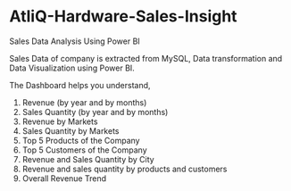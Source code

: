 # AtliQ-Hardware-Sales-Insight
Sales Data Analysis Using Power BI

Sales Data of company is extracted from MySQL, Data transformation and Data Visualization using Power BI.

The Dashboard helps you understand,
1. Revenue (by year and by months)
2. Sales Quantity (by year and by months)
3. Revenue by Markets
4. Sales Quantity by Markets
5. Top 5 Products of the Company
6. Top 5 Customers of the Company
7. Revenue and Sales Quantity by City
8. Revenue and sales quantity by products and customers
9. Overall Revenue Trend
